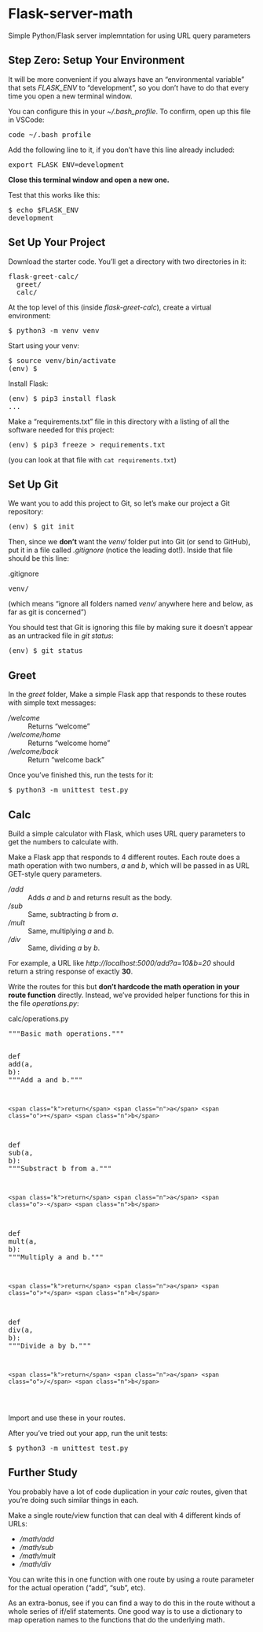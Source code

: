# Flask-server-math
Simple Python/Flask server implemntation for using URL query parameters

<div class="section" id="step-zero-setup-your-environment">
<h2>Step Zero: Setup Your Environment</h2>
<p>It will be more convenient if you always have an “environmental variable”
that sets <cite>FLASK_ENV</cite> to “development”, so you don’t have to do that
every time you open a new terminal window.</p>
<p>You can configure this in your <cite>~/.bash_profile</cite>. To confirm, open up this file in VSCode:</p>
<div class="highlight-bash notranslate"><div class="highlight"><pre><span></span>code ~/.bash_profile
</pre></div>
</div>
<p>Add the following line to it, if you don’t have this line already included:</p>
<div class="highlight-bash notranslate"><div class="highlight"><pre><span></span><span class="nb">export</span> <span class="nv">FLASK_ENV</span><span class="o">=</span>development
</pre></div>
</div>
<p><strong>Close this terminal window and open a new one.</strong></p>
<p>Test that this works like this:</p>
<pre class="console literal-block">
$ <span class="cmd">echo $FLASK_ENV</span>
development
</pre>
</div>
<div class="section" id="set-up-your-project">
<h2>Set Up Your Project</h2>
<p>Download the starter code. You’ll get a directory with two directories
in it:</p>
<div class="highlight-default notranslate"><div class="highlight"><pre><span></span><span class="n">flask</span><span class="o">-</span><span class="n">greet</span><span class="o">-</span><span class="n">calc</span><span class="o">/</span>
  <span class="n">greet</span><span class="o">/</span>
  <span class="n">calc</span><span class="o">/</span>
</pre></div>
</div>
<p>At the top level of this (inside <cite>flask-greet-calc</cite>), create a
virtual environment:</p>
<pre class="console literal-block">
$ <span class="cmd">python3 -m venv venv</span>
</pre>
<p>Start using your venv:</p>
<pre class="console literal-block">
$ <span class="cmd">source venv/bin/activate</span>
(env) $
</pre>
<p>Install Flask:</p>
<pre class="console literal-block">
(env) $ <span class="cmd">pip3 install flask</span>
...
</pre>
<p>Make a “requirements.txt” file in this directory with a listing of
all the software needed for this project:</p>
<pre class="console literal-block">
(env) $ <span class="cmd">pip3 freeze &gt; requirements.txt</span>
</pre>
<p>(you can look at that file with <code class="docutils literal notranslate"><span class="pre">cat</span> <span class="pre">requirements.txt</span></code>)</p>
</div>
<div class="section" id="set-up-git">
<h2>Set Up Git</h2>
<p>We want you to add this project to Git, so let’s make our project
a Git repository:</p>
<pre class="console literal-block">
(env) $ <span class="cmd">git init</span>
</pre>
<p>Then, since we <strong>don’t</strong> want the <cite>venv/</cite> folder put into Git (or
send to GitHub), put it in a file called <cite>.gitignore</cite> (notice the
leading dot!). Inside that file should be this line:</p>
<div class="literal-block-wrapper docutils container" id="id1">
<div class="code-block-caption"><span class="caption-text">.gitignore</span></div>
<div class="highlight-text notranslate"><div class="highlight"><pre><span></span>venv/
</pre></div>
</div>
</div>
<p>(which means “ignore all folders named <cite>venv/</cite> anywhere here and below,
as far as git is concerned”)</p>
<p>You should test that Git is ignoring this file by making sure it doesn’t
appear as an untracked file in <cite>git status</cite>:</p>
<pre class="console literal-block">
(env) $ <span class="cmd">git status</span>
</pre>
</div>
<div class="section" id="greet">
<h2>Greet</h2>
<p>In the <cite>greet</cite> folder, Make a simple Flask app that responds to these
routes with simple text messages:</p>
<dl class="docutils">
<dt><cite>/welcome</cite></dt><dd>Returns “welcome”</dd>
<dt><cite>/welcome/home</cite></dt><dd>Returns “welcome home”</dd>
<dt><cite>/welcome/back</cite></dt><dd>Return “welcome back”</dd>
</dl>
<p>Once you’ve finished this, run the tests for it:</p>
<pre class="console literal-block">
$ <span class="cmd">python3 -m unittest test.py</span>
</pre>
</div>
<div class="section" id="calc">
<h2>Calc</h2>
<p>Build a simple calculator with Flask, which uses URL query parameters
to get the numbers to calculate with.</p>
<p>Make a Flask app that responds to 4 different routes. Each route does a math
operation with two numbers, <cite>a</cite> and <cite>b</cite>,  which will be passed in as URL
GET-style query parameters.</p>
<dl class="docutils">
<dt><cite>/add</cite></dt><dd>Adds <cite>a</cite> and <cite>b</cite> and returns result as the body.</dd>
<dt><cite>/sub</cite></dt><dd>Same, subtracting <cite>b</cite> from <cite>a</cite>.</dd>
<dt><cite>/mult</cite></dt><dd>Same, multiplying <cite>a</cite> and <cite>b</cite>.</dd>
<dt><cite>/div</cite></dt><dd>Same, dividing <cite>a</cite> by <cite>b</cite>.</dd>
</dl>
<p>For example, a URL like <cite>http://localhost:5000/add?a=10&amp;b=20</cite> should return
a string response of exactly <strong>30</strong>.</p>
<p>Write the routes for this but <strong>don’t hardcode the math operation in your
route function</strong> directly.
Instead, we’ve provided helper functions for this in the file <cite>operations.py</cite>:</p>
<div class="literal-block-wrapper docutils container" id="id2">
<div class="code-block-caption"><span class="caption-text">calc/operations.py</span></div>
<div class="highlight-python notranslate"><div class="highlight"><pre><span></span><span class="sd">&quot;&quot;&quot;Basic math operations.&quot;&quot;&quot;</span>

<span class="k">def</span> <span class="nf">add</span><span class="p">(</span><span class="n">a</span><span class="p">,</span> <span class="n">b</span><span class="p">):</span>
    <span class="sd">&quot;&quot;&quot;Add a and b.&quot;&quot;&quot;</span>
    
    <span class="k">return</span> <span class="n">a</span> <span class="o">+</span> <span class="n">b</span>

<span class="k">def</span> <span class="nf">sub</span><span class="p">(</span><span class="n">a</span><span class="p">,</span> <span class="n">b</span><span class="p">):</span>
    <span class="sd">&quot;&quot;&quot;Substract b from a.&quot;&quot;&quot;</span>

    <span class="k">return</span> <span class="n">a</span> <span class="o">-</span> <span class="n">b</span>

<span class="k">def</span> <span class="nf">mult</span><span class="p">(</span><span class="n">a</span><span class="p">,</span> <span class="n">b</span><span class="p">):</span>
    <span class="sd">&quot;&quot;&quot;Multiply a and b.&quot;&quot;&quot;</span>

    <span class="k">return</span> <span class="n">a</span> <span class="o">*</span> <span class="n">b</span>

<span class="k">def</span> <span class="nf">div</span><span class="p">(</span><span class="n">a</span><span class="p">,</span> <span class="n">b</span><span class="p">):</span>
    <span class="sd">&quot;&quot;&quot;Divide a by b.&quot;&quot;&quot;</span>

    <span class="k">return</span> <span class="n">a</span> <span class="o">/</span> <span class="n">b</span>
</pre></div>
</div>
</div>
<p>Import and use these in your routes.</p>
<p>After you’ve tried out your app, run the unit tests:</p>
<pre class="console literal-block">
$ <span class="cmd">python3 -m unittest test.py</span>
</pre>
</div>
<div class="section" id="further-study">
<h2>Further Study</h2>
<p>You probably have a lot of code duplication in your <cite>calc</cite> routes, given
that you’re doing such similar things in each.</p>
<p>Make a single route/view function that can deal with 4 different kinds of URLs:</p>
<ul class="simple">
<li><cite>/math/add</cite></li>
<li><cite>/math/sub</cite></li>
<li><cite>/math/mult</cite></li>
<li><cite>/math/div</cite></li>
</ul>
<p>You can write this in one function with one route by using a route parameter
for the actual operation (“add”, “sub”, etc).</p>
<p>As an extra-bonus, see if you can find a way to do this in the route without
a whole series of if/elif statements. One good way is to use a dictionary
to map operation names to the functions that do the underlying math.</p>
</div>
</div>
